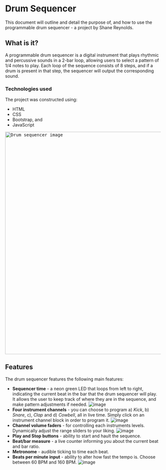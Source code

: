 # Drum Sequencer
This document will outline and detail the purpose of, and how to use the programmable drum sequencer - a project by Shane Reynolds.
## What is it?
A programmable drum sequencer is a digital instrument that plays rhythmic and percussive sounds in a 2-bar loop, allowing users to select a pattern of 1/4 notes to play. Each loop of the sequence consists of 8 steps, and if a drum is present in that step, the sequencer will output the corresponding sound.
### Technologies used
The project was constructed using:
* HTML 
* CSS 
* Bootstrap, and
* JavaScript

<kbd>
<img src="https://user-images.githubusercontent.com/87041787/231857409-59cc5e1a-8c54-4031-b5f6-e33cfd305a16.png" width="720" alt="Drum sequencer image">
</kbd>

## Features
The drum sequencer features the following main features:
* **Sequencer time** - a neon green LED that loops from left to right, indicating the current beat in the bar that the drum sequencer will play. It allows the user to keep track of where they are in the sequence, and make pattern adjustments if needed.
![image](https://user-images.githubusercontent.com/87041787/231863431-00a88b52-c721-4f6a-8db5-dcf6d370b450.png)
* **Four instrument channels** - you can choose to program a) _Kick_, b) _Snare_, c), _Clap_ and d) _Cowbell_, all in live time. Simply click on an instrument channel block in order to program it.
![image](https://user-images.githubusercontent.com/87041787/231863799-6e5774f7-f81a-4a1d-97b4-3ea3e4dcca62.png)
* **Channel volume faders** - for controlling each instruments levels. Dynamically adjust the range sliders to your liking.
![image](https://user-images.githubusercontent.com/87041787/231863883-4da88e5e-0ac4-4acb-8b9a-de9eb69b85f7.png)
* **Play and Stop buttons** - ability to start and hault the sequence.
* **Beat/bar measure** - a live counter informing you about the current beat and bar ratio.
* **Metronome** - audible ticking to time each beat.
* **Beats per minute input** - ability to alter how fast the tempo is. Choose between 60 BPM and 160 BPM.
![image](https://user-images.githubusercontent.com/87041787/231864447-ddbb0c38-5f80-4138-bbf8-f7b3575c3005.png)


